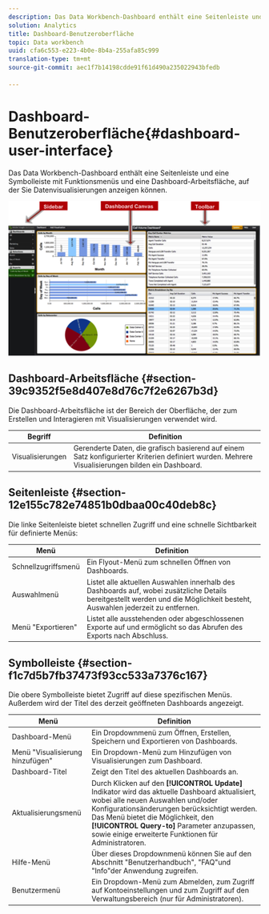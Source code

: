 ```yaml
---
description: Das Data Workbench-Dashboard enthält eine Seitenleiste und eine Symbolleiste mit Funktionsmenüs und eine Dashboard-Arbeitsfläche, auf der Sie Datenvisualisierungen anzeigen können.
solution: Analytics
title: Dashboard-Benutzeroberfläche
topic: Data workbench
uuid: cfa6c553-e223-4b0e-8b4a-255afa85c999
translation-type: tm+mt
source-git-commit: aec1f7b14198cdde91f61d490a235022943bfedb

---
```



# Dashboard-Benutzeroberfläche{#dashboard-user-interface}

Das Data Workbench-Dashboard enthält eine Seitenleiste und eine Symbolleiste mit Funktionsmenüs und eine Dashboard-Arbeitsfläche, auf der Sie Datenvisualisierungen anzeigen können.

![](assets/dashboard_ui.png)

## Dashboard-Arbeitsfläche {#section-39c9352f5e8d407e8d76c7f2e6267b3d}

Die Dashboard-Arbeitsfläche ist der Bereich der Oberfläche, der zum Erstellen und Interagieren mit Visualisierungen verwendet wird.

| Begriff | Definition |
|---|---|
| Visualisierungen | Gerenderte Daten, die grafisch basierend auf einem Satz konfigurierter Kriterien definiert wurden. Mehrere Visualisierungen bilden ein Dashboard. |

## Seitenleiste {#section-12e155c782e74851b0dbaa00c40deb8c}

Die linke Seitenleiste bietet schnellen Zugriff und eine schnelle Sichtbarkeit für definierte Menüs:

| Menü | Definition |
|---|---|
| Schnellzugriffsmenü | Ein Flyout-Menü zum schnellen Öffnen von Dashboards. |
| Auswahlmenü | Listet alle aktuellen Auswahlen innerhalb des Dashboards auf, wobei zusätzliche Details bereitgestellt werden und die Möglichkeit besteht, Auswahlen jederzeit zu entfernen. |
| Menü &quot;Exportieren&quot; | Listet alle ausstehenden oder abgeschlossenen Exporte auf und ermöglicht so das Abrufen des Exports nach Abschluss. |

## Symbolleiste {#section-f1c7d5b7fb37473f93cc533a7376c167}

Die obere Symbolleiste bietet Zugriff auf diese spezifischen Menüs. Außerdem wird der Titel des derzeit geöffneten Dashboards angezeigt.

| Menü | Definition |
|---|---|
| Dashboard-Menü | Ein Dropdownmenü zum Öffnen, Erstellen, Speichern und Exportieren von Dashboards. |
| Menü &quot;Visualisierung hinzufügen&quot; | Ein Dropdown-Menü zum Hinzufügen von Visualisierungen zum Dashboard. |
| Dashboard-Titel | Zeigt den Titel des aktuellen Dashboards an. |
| Aktualisierungsmenü | Durch Klicken auf den **[!UICONTROL Update]** Indikator wird das aktuelle Dashboard aktualisiert, wobei alle neuen Auswahlen und/oder Konfigurationsänderungen berücksichtigt werden. Das Menü bietet die Möglichkeit, den **[!UICONTROL Query-to]** Parameter anzupassen, sowie einige erweiterte Funktionen für Administratoren. |
| Hilfe-Menü | Über dieses Dropdownmenü können Sie auf den Abschnitt &quot;Benutzerhandbuch&quot;, &quot;FAQ&quot;und &quot;Info&quot;der Anwendung zugreifen. |
| Benutzermenü | Ein Dropdown-Menü zum Abmelden, zum Zugriff auf Kontoeinstellungen und zum Zugriff auf den Verwaltungsbereich (nur für Administratoren). |

